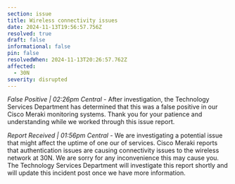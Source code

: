 ```yaml
---
section: issue
title: Wireless connectivity issues
date: 2024-11-13T19:56:57.756Z
resolved: true
draft: false
informational: false
pin: false
resolvedWhen: 2024-11-13T20:26:57.762Z
affected:
  - 30N
severity: disrupted
---
```

*False Positive | 02:26pm Central* - After investigation, the Technology Services Department has determined that this was a false positive in our Cisco Meraki monitoring systems. Thank you for your patience and understanding while we worked through this issue report.

*Report Received | 01:56pm Central* - We are investigating a potential issue that might affect the uptime of one our of services. Cisco Meraki reports that authentication issues are causing connectivity issues to the wireless network at 30N. We are sorry for any inconvenience this may cause you. The Technology Services Department will investigate this report shortly and will update this incident post once we have more information.